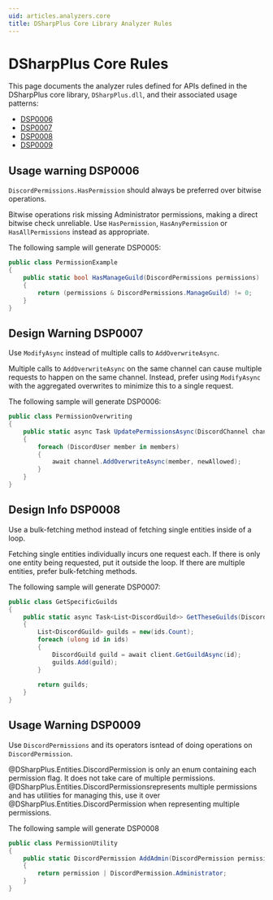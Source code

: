```yaml
---
uid: articles.analyzers.core
title: DSharpPlus Core Library Analyzer Rules
---
```


# DSharpPlus Core Rules

This page documents the analyzer rules defined for APIs defined in the DSharpPlus core library, `DSharpPlus.dll`, and
their associated usage patterns:

- [DSP0006](#usage-warning-dsp0006)
- [DSP0007](#design-warning-dsp0007)
- [DSP0008](#design-info-dsp0008)
- [DSP0009](#usage-warning-dsp0009)

## Usage warning DSP0006

`DiscordPermissions.HasPermission` should always be preferred over bitwise operations.

Bitwise operations risk missing Administrator permissions, making a direct bitwise check unreliable. Use
`HasPermission`, `HasAnyPermission` or `HasAllPermissions` instead as appropriate.

The following sample will generate DSP0005:

```csharp
public class PermissionExample 
{
    public static bool HasManageGuild(DiscordPermissions permissions)
    {
        return (permissions & DiscordPermissions.ManageGuild) != 0;
    }
}
```

## Design Warning DSP0007

Use `ModifyAsync` instead of multiple calls to `AddOverwriteAsync`.

Multiple calls to `AddOverwriteAsync` on the same channel can cause multiple requests to happen on the same channel.
Instead, prefer using `ModifyAsync` with the aggregated overwrites to minimize this to a single request.

The following sample will generate DSP0006:

```csharp
public class PermissionOverwriting
{
    public static async Task UpdatePermissionsAsync(DiscordChannel channel, List<DiscurdMember> members, DiscordPermissions newAllowed) 
    {
        foreach (DiscordUser member in members) 
        {
            await channel.AddOverwriteAsync(member, newAllowed);
        }
    }
}
```

## Design Info DSP0008

Use a bulk-fetching method instead of fetching single entities inside of a loop.

Fetching single entities individually incurs one request each. If there is only one entity being requested, put it
outside the loop. If there are multiple entities, prefer bulk-fetching methods.

The following sample will generate DSP0007:

```csharp
public class GetSpecificGuilds
{
    public static async Task<List<DiscordGuild>> GetTheseGuilds(DiscordClient client, List<ulong> ids) 
    {
        List<DiscordGuild> guilds = new(ids.Count);
        foreach (ulong id in ids) 
        {
            DiscordGuild guild = await client.GetGuildAsync(id);
            guilds.Add(guild);
        }
        
        return guilds;
    }
}
```

## Usage Warning DSP0009

Use `DiscordPermissions` and its operators isntead of doing operations on `DiscordPermission`.

@DSharpPlus.Entities.DiscordPermission is only an enum containing each permission flag. It does not take care of multiple permissions.
@DSharpPlus.Entities.DiscordPermissionsrepresents multiple permissions and has utilities for managing this, use it over @DSharpPlus.Entities.DiscordPermission when representing multiple permissions. 

The following sample will generate DSP0008

```csharp
public class PermissionUtility
{
    public static DiscordPermission AddAdmin(DiscordPermission permission) 
    {
        return permission | DiscordPermission.Administrator;
    }
}
```
